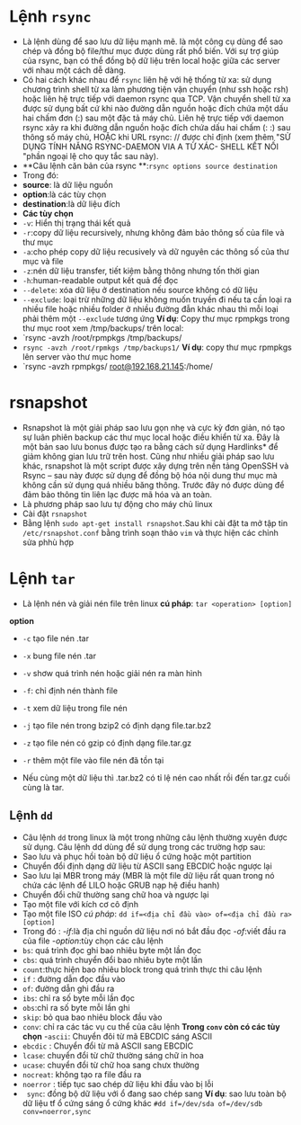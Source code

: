 # Lệnh `rsync`
- Là lệnh dùng để sao lưu dữ liệu mạnh mẽ. là một công cụ dùng để sao chép và đồng bộ file/thư mục được dùng rất phổ biến. Với sự trợ giúp của rsync, bạn có thể đồng bộ dữ liệu trên local hoặc giữa các server với nhau một cách dễ dàng.
- Có hai cách khác nhau để `rsync` liên hệ với hệ thống từ xa: sử dụng chương trình shell từ xa làm phương tiện vận chuyển (như ssh hoặc rsh) hoặc liên hệ trực tiếp với daemon rsync qua TCP. Vận chuyển shell từ xa được sử dụng bất cứ khi nào đường dẫn nguồn hoặc đích chứa một dấu hai chấm đơn (:) sau một đặc tả máy chủ. Liên hệ trực tiếp với daemon rsync xảy ra khi đường dẫn nguồn hoặc đích chứa dấu hai chấm (: :) sau thông số máy chủ, HOẶC khi URL rsync: // được chỉ định (xem thêm "SỬ DỤNG TÍNH NĂNG RSYNC-DAEMON VIA A TỪ XÁC- SHELL KẾT NỐI "phần ngoại lệ cho quy tắc sau này).
- **Câu lệnh căn bản của rsync **:`rsync options source destination`
- Trong đó:
- **source**: là dữ liệu nguồn
- **option**:là các tùy chọn
- **destination**:là dữ liệu đích
- **Các tùy chọn**
- `-v`: Hiển thị trạng thái kết quả
- `-r`:copy dữ liệu recursively, nhưng không đảm bảo thông số của file và thư mục
- `-a`:cho phép copy dữ liệu recusively và dữ nguyên các thông số của thư mục và file 
- `-z`:nén dữ liệu transfer, tiết kiệm bằng thông nhưng tốn thời gian
- `-h`:human-readable output kết quả để đọc
- `--delete`: xóa dữ liệu ở destination nếu source không có dữ liệu
- `--exclude`: loại trừ những dữ liệu không muốn truyền đi nếu ta cần loại ra nhiều file hoặc nhiều folder ở nhiều đường đẫn khác nhau thì mỗi loại phải thêm một `--exclude` tương ứng
**Ví dụ**: Copy thư mục rpmpkgs trong thư mục root xem /tmp/backups/ trên local:
- `rsync -avzh /root/rpmpkgs /tmp/backups/
- `rsync -avzh /root/rpmkgs /tmp/backups1/`
**Ví dụ**: copy thư mục rpmpkgs lên server vào thư mục home
- `rsync -avzh rpmpkgs/ root@192.168.21.145:/home/
# rsnapshot
-  Rsnapshot là một giải pháp sao lưu gọn nhẹ và cực kỳ đơn giản, nó tạo sự luân phiên backup các thư mục local hoặc điều khiển từ xa. Đây là một bản sao lưu bonus được tạo ra bằng cách sử dụng Hardlinks* để giảm không gian lưu trữ trên host. Cũng như nhiều giải pháp sao lưu khác, rsnapshot là một script được xây dựng trên nền tảng OpenSSH và Rsync – sau này được sử dụng để đồng bộ hóa nội dung thư mục mà không cần sử dụng quá nhiều băng thông. Trước đây nó được dùng để đảm bảo thông tin liên lạc được mã hóa và an toàn.
- Là phương pháp sao lưu tự động cho máy chủ linux
- Cài đặt `rsnapshot`
- Bằng lệnh `sudo apt-get install rsnapshot`.Sau khi cài đặt ta mở tập tin `/etc/rsnapshot.conf` bằng trình soạn thảo `vim` và thực hiện các chỉnh sửa phhù hợp
# Lệnh  `tar`
- Là lệnh nén và giải nén file trên linux
**cú pháp**: `tar <operation> [option]`
  
**option**
- `-c` tạo file nén .tar
- `-x` bung file nén .tar
- `-v` shơw quá trình nén hoặc giải nén ra màn hình
- `-f`: chỉ định nén thành file
- `-t` xem dữ liệu trong file nén
- `-j` tạo file nén trong bzip2 có định dạng file.tar.bz2
- `-z` tạo file nén có gzip có định dạng file.tar.gz
- `-r` thêm một file vào file nén đã tồn tại

- Nếu cùng một dữ liệu thì .tar.bz2 có tỉ lệ nén cao nhất rồi đến tar.gz cuối cùng là tar.

## Lệnh `dd`
- Câu lệnh `dd` trong linux là một trong những câu lệnh thường xuyên được sử dụng. Câu lệnh dd dùng để sử dụng trong các trường hợp sau:
- Sao lưu và phục hồi toàn bộ dữ liệu ổ cứng hoặc một partition
- Chuyển đổi định dạng dữ liệu từ ASCII sang EBCDIC hoặc ngược lại
- Sao lưu lại MBR trong máy (MBR là một file dữ liệu rất quan trong nó chứa các lệnh để LILO hoặc GRUB nạp hệ điều hanh)
- Chuyển đổi chữ thường sang chữ hoa và ngược lại
- Tạo một file với kích cơ cô định
- Tạo một file ISO
*cú pháp*: `dd if=<địa chỉ đầu vào> of=<địa chỉ đầu ra> [option]`
- Trong đó :
-*if*:là địa chỉ nguồn dữ liệu nơi nó bắt đầu đọc
-*of*:viết đầu ra của file
-*option*:tùy chọn các câu lệnh
- `bs`: quá trình đọc ghi bao nhiêu byte một lần đọc
- `cbs`: quá trình chuyển đổi bao nhiêu byte một lần
- `count`:thực  hiện bao nhiêu block trong quá trình thực thi câu lệnh
- `if` : đường dẫn đọc đầu vào
- `of`: đường dẫn ghi đầu ra
- `ibs`: chỉ ra số byte mỗi lần đọc
- `obs`:chỉ ra số byte mỗi lần ghi
- `skip`: bỏ qua bao nhiêu block đầu vào
- `conv`: chỉ ra các tác vụ cu thể của câu lệnh 
 **Trong `conv` còn có các tùy chọn**
 -`ascii`: Chuyển đôi từ mã EBCDIC sáng ASCII
 - `ebcdic` : Chuyển đổi từ mã ASCII sang EBCDIC
 - `lcase`: chuyển đổi từ chữ thường sáng chữ in hoa
 - `ucase`: chuyển đổi từ chữ hoa sang chưx thường
 - `nocreat`: không tạo ra file đầu ra
 - `noerror` : tiếp tục sao chép dữ liệu khi đầu vào bị lỗi
 - ` sync`: đồng bộ dữ liệu với ổ đang sao chép sang
**Ví dụ**: sao lưu toàn bộ dữ liệu tf ổ cứng sáng ổ cứng khác `#dd if=/dev/sda of=/dev/sdb conv=noerror,sync`
